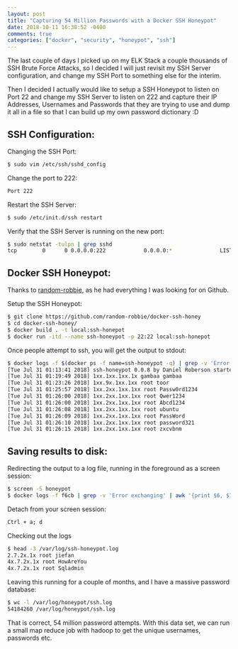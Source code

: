 ```yaml
---
layout: post
title: "Capturing 54 Million Passwords with a Docker SSH Honeypot"
date: 2018-10-11 16:38:52 -0400
comments: true
categories: ["docker", "security", "honeypot", "ssh"]
---
```


The last couple of days I picked up on my ELK Stack a couple thousands of SSH Brute Force Attacks, so I decided I will just revisit my SSH Server configuration, and change my SSH Port to something else for the interim.

Then I decided I actually would like to setup a SSH Honeypot to listen on Port 22 and change my SSH Server to listen on 222 and capture their IP Addresses, Usernames and Passwords that they are trying to use and dump it all in a file so that I can build up my own password dictionary :D

## SSH Configuration:

Changing the SSH Port:

```bash
$ sudo vim /etc/ssh/sshd_config
```

Change the port to 222:

```bash
Port 222
```

Restart the SSH Server:

```bash
$ sudo /etc/init.d/ssh restart
```

Verify that the SSH Server is running on the new port:

```bash
$ sudo netstat -tulpn | grep sshd
tcp        0      0 0.0.0.0:222            0.0.0.0:*               LISTEN      28838/sshd
```

## Docker SSH Honeypot:

Thanks to [random-robbie](https://github.com/random-robbie/docker-ssh-honey), as he had everything I was looking for on Github.

Setup the SSH Honeypot:

```bash
$ git clone https://github.com/random-robbie/docker-ssh-honey
$ cd docker-ssh-honey/
$ docker build . -t local:ssh-honepot
$ docker run -itd --name ssh-honeypot -p 22:22 local:ssh-honepot
```

Once people attempt to ssh, you will get the output to stdout:

```bash
$ docker logs -f $(docker ps -f name=ssh-honeypot -q) | grep -v 'Error exchanging' | head -10
[Tue Jul 31 01:13:41 2018] ssh-honeypot 0.0.8 by Daniel Roberson started on port 22. PID 5
[Tue Jul 31 01:19:49 2018] 1xx.1xx.1xx.1x gambaa gambaa
[Tue Jul 31 01:23:26 2018] 1xx.9x.1xx.1xx root toor
[Tue Jul 31 01:25:57 2018] 1xx.2xx.1xx.1xx root Passw0rd1234
[Tue Jul 31 01:26:00 2018] 1xx.2xx.1xx.1xx root Qwer1234
[Tue Jul 31 01:26:00 2018] 1xx.2xx.1xx.1xx root Abcd1234
[Tue Jul 31 01:26:08 2018] 1xx.2xx.1xx.1xx root ubuntu
[Tue Jul 31 01:26:09 2018] 1xx.2xx.1xx.1xx root PassWord
[Tue Jul 31 01:26:10 2018] 1xx.2xx.1xx.1xx root password321
[Tue Jul 31 01:26:15 2018] 1xx.2xx.1xx.1xx root zxcvbnm
```

## Saving results to disk:

Redirecting the output to a log file, running in the foreground as a screen session:

```bash
$ screen -S honeypot
$ docker logs -f f6cb | grep -v 'Error exchanging' | awk '{print $6, $7, $8}' >> /var/log/ssh-honeypot.log
```

Detach from your screen session:

```bash
Ctrl + a; d
```

Checking out the logs

```bash
$ head -3 /var/log/ssh-honeypot.log
2.7.2x.1x root jiefan
4x.7.2x.1x root HowAreYou
4x.7.2x.1x root Sqladmin
```

Leaving this running for a couple of months, and I have a massive password database:

```bash
$ wc -l /var/log/honeypot/ssh.log
54184260 /var/log/honeypot/ssh.log
```

That is correct, 54 million password attempts. With this data set, we can run a small map reduce job with hadoop to get the unique usernames, passwords etc.
